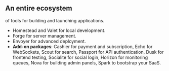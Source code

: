 ## An entire ecosystem
of tools for building and launching applications.
- Homestead and Valet for local development.
- Forge for server management.
- Envoyer for advanced deployment.
- **Add-on packages**: Cashier for payment and subscription, Echo for WebSockets,
Scout for search, Passport for API authentication, Dusk  for frontend testing,
Socialite for social login, Horizon for monitoring queues, Nova for building admin panels,
Spark to bootstrap your SaaS.
